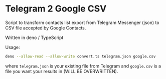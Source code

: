 # Telegram 2 Google CSV

Script to transform contacts list export from Telegram Messenger (json)
to CSV file accepted by Google Contacts.

Written in deno / TypeScript

Usage:

```bash
deno --allow-read --allow-write convert.ts telegram.json google.csv
```

where `telegram.json` is your existing file from Telegram and `google.csv` is 
a file you want your results in (WILL BE OVERWRITTEN).
